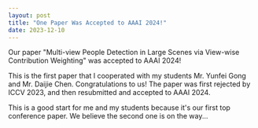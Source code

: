 ```yaml
---
layout: post
title: "One Paper Was Accepted to AAAI 2024!"
date: 2023-12-10
---
```

<p> 
Our paper "Multi-view People Detection in Large Scenes via View-wise Contribution Weighting" was accepted to AAAI 2024!
</p>

This is the first paper that I cooperated with my students Mr. Yunfei Gong and Mr. Daijie Chen. Congratulations to us!
The paper was first rejected by ICCV 2023, and then resubmitted and accepted to AAAI 2024.

This is a good start for me and my students because it's our first top conference paper.
We believe the second one is on the way...
